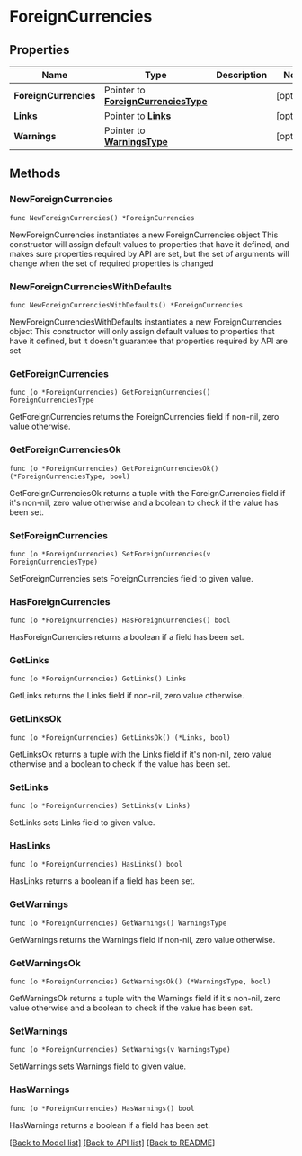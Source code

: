 # ForeignCurrencies

## Properties

Name | Type | Description | Notes
------------ | ------------- | ------------- | -------------
**ForeignCurrencies** | Pointer to [**ForeignCurrenciesType**](ForeignCurrenciesType.md) |  | [optional] 
**Links** | Pointer to [**Links**](Links.md) |  | [optional] 
**Warnings** | Pointer to [**WarningsType**](WarningsType.md) |  | [optional] 

## Methods

### NewForeignCurrencies

`func NewForeignCurrencies() *ForeignCurrencies`

NewForeignCurrencies instantiates a new ForeignCurrencies object
This constructor will assign default values to properties that have it defined,
and makes sure properties required by API are set, but the set of arguments
will change when the set of required properties is changed

### NewForeignCurrenciesWithDefaults

`func NewForeignCurrenciesWithDefaults() *ForeignCurrencies`

NewForeignCurrenciesWithDefaults instantiates a new ForeignCurrencies object
This constructor will only assign default values to properties that have it defined,
but it doesn't guarantee that properties required by API are set

### GetForeignCurrencies

`func (o *ForeignCurrencies) GetForeignCurrencies() ForeignCurrenciesType`

GetForeignCurrencies returns the ForeignCurrencies field if non-nil, zero value otherwise.

### GetForeignCurrenciesOk

`func (o *ForeignCurrencies) GetForeignCurrenciesOk() (*ForeignCurrenciesType, bool)`

GetForeignCurrenciesOk returns a tuple with the ForeignCurrencies field if it's non-nil, zero value otherwise
and a boolean to check if the value has been set.

### SetForeignCurrencies

`func (o *ForeignCurrencies) SetForeignCurrencies(v ForeignCurrenciesType)`

SetForeignCurrencies sets ForeignCurrencies field to given value.

### HasForeignCurrencies

`func (o *ForeignCurrencies) HasForeignCurrencies() bool`

HasForeignCurrencies returns a boolean if a field has been set.

### GetLinks

`func (o *ForeignCurrencies) GetLinks() Links`

GetLinks returns the Links field if non-nil, zero value otherwise.

### GetLinksOk

`func (o *ForeignCurrencies) GetLinksOk() (*Links, bool)`

GetLinksOk returns a tuple with the Links field if it's non-nil, zero value otherwise
and a boolean to check if the value has been set.

### SetLinks

`func (o *ForeignCurrencies) SetLinks(v Links)`

SetLinks sets Links field to given value.

### HasLinks

`func (o *ForeignCurrencies) HasLinks() bool`

HasLinks returns a boolean if a field has been set.

### GetWarnings

`func (o *ForeignCurrencies) GetWarnings() WarningsType`

GetWarnings returns the Warnings field if non-nil, zero value otherwise.

### GetWarningsOk

`func (o *ForeignCurrencies) GetWarningsOk() (*WarningsType, bool)`

GetWarningsOk returns a tuple with the Warnings field if it's non-nil, zero value otherwise
and a boolean to check if the value has been set.

### SetWarnings

`func (o *ForeignCurrencies) SetWarnings(v WarningsType)`

SetWarnings sets Warnings field to given value.

### HasWarnings

`func (o *ForeignCurrencies) HasWarnings() bool`

HasWarnings returns a boolean if a field has been set.


[[Back to Model list]](../README.md#documentation-for-models) [[Back to API list]](../README.md#documentation-for-api-endpoints) [[Back to README]](../README.md)


